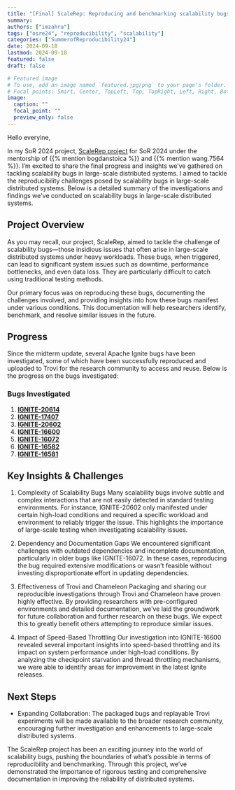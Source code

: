 ```yaml
---
title: "[Final] ScaleRep: Reproducing and benchmarking scalability bugs hiding in cloud systems"
summary:
authors: ["imzahra"]
tags: ["osre24", "reproducibility", "scalability"]
categories: ["SummerofReproducibility24"]
date: 2024-09-18
lastmod: 2024-09-18
featured: false
draft: false

# Featured image
# To use, add an image named `featured.jpg/png` to your page's folder.
# Focal points: Smart, Center, TopLeft, Top, TopRight, Left, Right, BottomLeft, Bottom, BottomRight.
image:
  caption: ""
  focal_point: ""
  preview_only: false
---
```


Hello everyine, 

In my SoR 2024 project, [ScaleRep project](project/osre24/osu/scalerep/) for SoR 2024 under the mentorship of {{% mention bogdanstoica %}} and {{% mention wang.7564 %}}. I’m excited to share the final progress and insights we’ve gathered on tackling scalability bugs in large-scale distributed systems. I aimed to tackle the reproducibility challenges posed by scalability bugs in large-scale distributed systems. Below is a detailed summary of the investigations and findings we've conducted on scalability bugs in large-scale distributed systems.

## Project Overview

As you may recall, our project, ScaleRep, aimed to tackle the challenge of scalability bugs—those insidious issues that often arise in large-scale distributed systems under heavy workloads. These bugs, when triggered, can lead to significant system issues such as downtime, performance bottlenecks, and even data loss. They are particularly difficult to catch using traditional testing methods.

Our primary focus was on reproducing these bugs, documenting the challenges involved, and providing insights into how these bugs manifest under various conditions. This documentation will help researchers identify, benchmark, and resolve similar issues in the future.

## Progress

Since the midterm update, several Apache Ignite bugs have been investigated, some of which have been successfully reproduced and uploaded to Trovi for the research community to access and reuse. Below is the progress on the bugs investigated:

### Bugs Investigated
1. **[IGNITE-20614](https://issues.apache.org/jira/browse/IGNITE-20614)**
2. **[IGNITE-17407](https://issues.apache.org/jira/browse/IGNITE-17407)**
3. **[IGNITE-20602](https://issues.apache.org/jira/browse/IGNITE-20602)**
4. **[IGNITE-16600](https://issues.apache.org/jira/browse/IGNITE-16600)**
5. **[IGNITE-16072](https://issues.apache.org/jira/browse/IGNITE-16072)**
6. **[IGNITE-16582](https://issues.apache.org/jira/browse/IGNITE-16582)**
7. **[IGNITE-16581](https://issues.apache.org/jira/browse/IGNITE-16581)**


## Key Insights & Challenges

1. Complexity of Scalability Bugs
Many scalability bugs involve subtle and complex interactions that are not easily detected in standard testing environments. For instance, IGNITE-20602 only manifested under certain high-load conditions and required a specific workload and environment to reliably trigger the issue. This highlights the importance of large-scale testing when investigating scalability issues.

2. Dependency and Documentation Gaps
We encountered significant challenges with outdated dependencies and incomplete documentation, particularly in older bugs like IGNITE-16072. In these cases, reproducing the bug required extensive modifications or wasn’t feasible without investing disproportionate effort in updating dependencies.

3. Effectiveness of Trovi and Chameleon
Packaging and sharing our reproducible investigations through Trovi and Chameleon have proven highly effective. By providing researchers with pre-configured environments and detailed documentation, we’ve laid the groundwork for future collaboration and further research on these bugs. We expect this to greatly benefit others attempting to reproduce similar issues.

4. Impact of Speed-Based Throttling
Our investigation into IGNITE-16600 revealed several important insights into speed-based throttling and its impact on system performance under high-load conditions. By analyzing the checkpoint starvation and thread throttling mechanisms, we were able to identify areas for improvement in the latest Ignite releases.

## Next Steps
- Expanding Collaboration: The packaged bugs and replayable Trovi experiments will be made available to the broader research community, encouraging further investigation and enhancements to large-scale distributed systems.

The ScaleRep project has been an exciting journey into the world of scalability bugs, pushing the boundaries of what’s possible in terms of reproducibility and benchmarking. Through this project, we’ve demonstrated the importance of rigorous testing and comprehensive documentation in improving the reliability of distributed systems.
